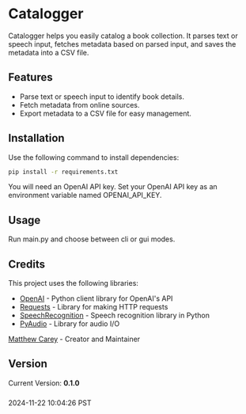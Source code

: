 # Catalogger

Catalogger helps you easily catalog a book collection. It parses text or speech input,
fetches metadata based on parsed input, and saves the metadata into a CSV file.

## Features
- Parse text or speech input to identify book details.
- Fetch metadata from online sources.
- Export metadata to a CSV file for easy management.

## Installation
Use the following command to install dependencies:
```bash
pip install -r requirements.txt
```
You will need an OpenAI API key. 
Set your OpenAI API key as an environment variable named OPENAI_API_KEY.

## Usage
Run main.py and choose between cli or gui modes.

## Credits

This project uses the following libraries:

- [OpenAI](https://github.com/openai/openai-python) - Python client library for OpenAI's API
- [Requests](https://requests.readthedocs.io/) - Library for making HTTP requests
- [SpeechRecognition](https://github.com/Uberi/speech_recognition) - Speech recognition library in Python
- [PyAudio](https://people.csail.mit.edu/hubert/pyaudio/) - Library for audio I/O


[Matthew Carey](https://github.com/mtthwcarey) - Creator and Maintainer

## Version

Current Version: **0.1.0**

###

2024-11-22 10:04:26 PST 
